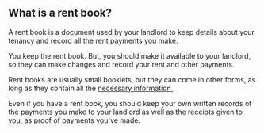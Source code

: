 ##  What is a rent book?

A rent book is a document used by your landlord to keep details about your
tenancy and record all the rent payments you make.

You keep the rent book. But, you should make it available to your landlord, so
they can make changes and record your rent and other payments.

Rent books are usually small booklets, but they can come in other forms, as
long as they contain all the [ necessary information
](rent_books.en.html#l2e550) .

Even if you have a rent book, you should keep your own written records of the
payments you make to your landlord as well as the receipts given to you, as
proof of payments you've made.
